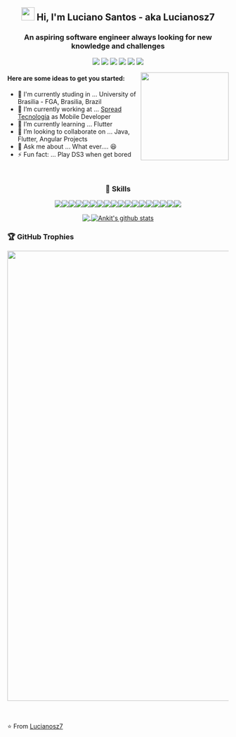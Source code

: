 <div align="center">

<h2><img src="https://raw.githubusercontent.com/iampavangandhi/iampavangandhi/master/gifs/Hi.gif" width="30px"> Hi, I'm Luciano Santos - aka Lucianosz7</h2>

<h3> An aspiring software engineer always looking for new knowledge and challenges </h3>
  
[<img src="https://img.shields.io/badge/twitter-%231DA1F2.svg?&style=for-the-badge&logo=twitter&logoColor=white" />]() [<img src="https://img.shields.io/badge/linkedin-%230077B5.svg?&style=for-the-badge&logo=linkedin&logoColor=white" />](https://www.linkedin.com/in/lucianosz7/) [<img src = "https://img.shields.io/badge/instagram-%23E4405F.svg?&style=for-the-badge&logo=instagram&logoColor=white">](https://www.instagram.com/lucianoz7/) [<img  src="https://img.shields.io/badge/github-%23100000.svg?&style=for-the-badge&logo=github&logoColor=white&link=mailto:https://github.com/lucianosz7">](https://github.com/lucianosz7) [<img src="https://img.shields.io/badge/gitlab-%23330f63.svg?&style=for-the-badge&logo=gitlab&logoColor=white">](https://gitlab.com/lucianosz7) [<img src="https://img.shields.io/badge/Microsoft%20Outlook-0078D4?logo=microsoft-outlook&logoColor=white&style=for-the-badge">](mailto:luciano_skz7@outlook.com?subject=Hello%20again)


<img align='right' src='https://i.pinimg.com/originals/67/11/32/671132437b4cf6b99099f9f5c43c5658.gif' width='200"'>
<div align="left">
  
  <h4>Here are some ideas to get you started:</h4>
  
  - :school: I'm currently studing in ... University of Brasilia - FGA, Brasilia, Brazil
- 🔭 I’m currently working at ... [Spread Tecnologia](https://www.linkedin.com/company/spread/mycompany/) as Mobile Developer
- 🌱 I’m currently learning ... Flutter
- 👯 I’m looking to collaborate on ... Java, Flutter, Angular Projects
- 💬 Ask me about ... What ever.... :laughing:
- ⚡ Fun fact: ... Play DS3 when get bored
<br/>
</div>
  
<h3>🚀 Skills</h3>
  
  <img src="https://img.shields.io/badge/c%20-%2300599C.svg?&style=for-the-badge&logo=c&logoColor=white"/><img src="https://img.shields.io/badge/java-%23ED8B00.svg?&style=for-the-badge&logo=java&logoColor=white"/><img src="https://img.shields.io/badge/python%20-%2314354C.svg?&style=for-the-badge&logo=python&logoColor=white"/><img src="https://img.shields.io/badge/html5%20-%23E34F26.svg?&style=for-the-badge&logo=html5&logoColor=white"/><img src="https://img.shields.io/badge/css3%20-%231572B6.svg?&style=for-the-badge&logo=css3&logoColor=white"/><img src="https://img.shields.io/badge/javascript-%23F7DF1E.svg?&style=for-the-badge&logo=javascript&logoColor=black"/><img src="https://img.shields.io/badge/TypeScript-007ACC?style=for-the-badge&logo=typescript&logoColor=white"><img src="https://img.shields.io/badge/markdown-%23000000.svg?&style=for-the-badge&logo=markdown&logoColor=white"/><img src="https://img.shields.io/badge/express.js%20-%23404d59.svg?&style=for-the-badge"/><img src="https://img.shields.io/badge/node.js%20-%2343853D.svg?&style=for-the-badge&logo=node.js&logoColor=white"/><img src="https://img.shields.io/badge/django%20-%23092E20.svg?&style=for-the-badge&logo=django&logoColor=white"/><img src="https://img.shields.io/badge/Flask-000000?style=for-the-badge&logo=flask&logoColor=white"><img src="https://img.shields.io/badge/Angular-DD0031?style=for-the-badge&logo=angular&logoColor=white"><img src="https://img.shields.io/badge/Ionic-3880FF?style=for-the-badge&logo=ionic&logoColor=white"><img src="https://img.shields.io/badge/Docker-2CA5E0?style=for-the-badge&logo=docker&logoColor=white"><img src="https://img.shields.io/badge/postgres-%23316192.svg?&style=for-the-badge&logo=postgresql&logoColor=white"/><img src="https://img.shields.io/badge/Heroku-430098?style=for-the-badge&logo=heroku&logoColor=white"><img src="https://img.shields.io/badge/Netlify-00C7B7?style=for-the-badge&logo=netlify&logoColor=white">
  
<a href="https://github.com/lucianosz7">
  <img align="center" src="https://github-readme-stats.vercel.app/api/top-langs/?username=lucianosz7&theme=light">
</a>
  <a href="https://github.com/lucianosz7">
 <img align="center" src="https://github-readme-stats.vercel.app/api?username=lucianosz7&show_icons=true&theme=light&line_height=30" alt="Ankit's github stats"/>
</a>
</div>


<h3>🏆 GitHub Trophies</h3>

<img align='center' src='https://github-profile-trophy.vercel.app/?username=lucianosz7&theme=dracula&margin-w=15&margin-h=15' width='1024"'>


<br><br>
⭐️ From [Lucianosz7](https://github.com/lucianosz7)
